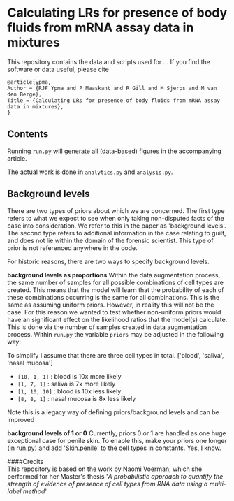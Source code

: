 # Calculating LRs for presence of body fluids from mRNA assay data in mixtures

This repository contains the data and scripts used for ... If you find the software or data useful, please cite


    @article{ypma,
	Author = {RJF Ypma and P Maaskant and R Gill and M Sjerps and M van den Berge},
	Title = {Calculating LRs for presence of body fluids from mRNA assay data in mixtures},
    }

## Contents
Running `run.py` will generate all (data-based) figures in the accompanying article.

The actual work is done in `analytics.py` and `analysis.py`.

## Background levels

There are two types of priors about which we are concerned. The first type refers to what we expect to see when only
taking non-disputed facts of the case into consideration. We refer to this in the paper as 'background levels'.
The second type refers to additional information in the case relating to guilt, and does not lie within the domain of 
the forensic scientist. This type of prior is not referenced anywhere in the code.

For historic reasons, there are two ways to specify background levels.

**background levels as proportions**
Within the data augmentation process, the same number of samples for all possible combinations of cell types are created.
This means that the model will learn that the probability of each of these combinations occurring is the same for all 
combinations. This is the same as assuming uniform priors. However, in reality this will not be the case. For this reason
we wanted to test whether non-uniform priors would have an significant effect on the likelihood ratios that the
model(s) calculate. This is done via the number of samples created in data augmentation process. Within `run.py`
the variable `priors` may be adjusted in the following way:

To simplify I assume that there are three cell types in total.
['blood', 'saliva', 'nasal mucosa']
* `[10, 1, 1]` : blood is 10x more likely
* `[1, 7, 1]` : saliva is 7x more likely
* `[1, 10, 10]` : blood is 10x less likely
* `[8, 8, 1]` : nasal mucosa is 8x less likely

Note this is a legacy way of defining priors/background levels and can be improved

**background levels of 1 or 0**
Currently, priors 0 or 1 are handled as one huge exceptional case for penile skin. To enable this, make your priors
one longer (in run.py) and add 'Skin.penile' to the cell types in constants. Yes, I know.


####Credits    
This repository is based on the work by Naomi Voerman, which she performed for 
her Master's thesis '_A probabilistic approach to quantify the strength of evidence of presence of cell types from RNA 
data using a multi-label method_'

